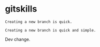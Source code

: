# gitskills

```
Creating a new branch is quick.
```

```
Creating a new branch is quick and simple.
```

Dev change.